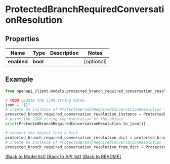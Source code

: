 # ProtectedBranchRequiredConversationResolution


## Properties

Name | Type | Description | Notes
------------ | ------------- | ------------- | -------------
**enabled** | **bool** |  | [optional] 

## Example

```python
from openapi_client.models.protected_branch_required_conversation_resolution import ProtectedBranchRequiredConversationResolution

# TODO update the JSON string below
json = "{}"
# create an instance of ProtectedBranchRequiredConversationResolution from a JSON string
protected_branch_required_conversation_resolution_instance = ProtectedBranchRequiredConversationResolution.from_json(json)
# print the JSON string representation of the object
print(ProtectedBranchRequiredConversationResolution.to_json())

# convert the object into a dict
protected_branch_required_conversation_resolution_dict = protected_branch_required_conversation_resolution_instance.to_dict()
# create an instance of ProtectedBranchRequiredConversationResolution from a dict
protected_branch_required_conversation_resolution_from_dict = ProtectedBranchRequiredConversationResolution.from_dict(protected_branch_required_conversation_resolution_dict)
```
[[Back to Model list]](../README.md#documentation-for-models) [[Back to API list]](../README.md#documentation-for-api-endpoints) [[Back to README]](../README.md)


